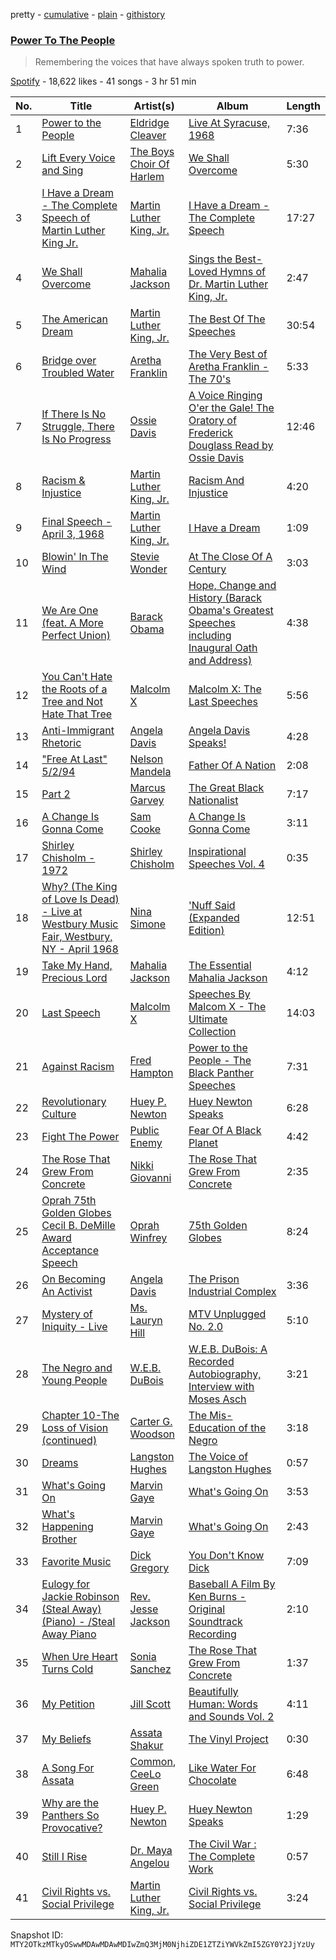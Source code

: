pretty - [cumulative](/playlists/cumulative/37i9dQZF1DXbWHkfjljXoE.md) - [plain](/playlists/plain/37i9dQZF1DXbWHkfjljXoE) - [githistory](https://github.githistory.xyz/mackorone/spotify-playlist-archive/blob/main/playlists/plain/37i9dQZF1DXbWHkfjljXoE)

### [Power To The People](https://open.spotify.com/playlist/37i9dQZF1DXbWHkfjljXoE)

> Remembering the voices that have always spoken truth to power.

[Spotify](https://open.spotify.com/user/spotify) - 18,622 likes - 41 songs - 3 hr 51 min

| No. | Title | Artist(s) | Album | Length |
|---|---|---|---|---|
| 1 | [Power to the People](https://open.spotify.com/track/6WIWwePtXmO2ECop98cNgy) | [Eldridge Cleaver](https://open.spotify.com/artist/6nxhRvqz0JgSi5oBxqHILh) | [Live At Syracuse, 1968](https://open.spotify.com/album/7GCsvxac90RKJ2DQm6SFYY) | 7:36 |
| 2 | [Lift Every Voice and Sing](https://open.spotify.com/track/6utcrEbz9W9cFoha3ouoc2) | [The Boys Choir Of Harlem](https://open.spotify.com/artist/7Cp14KBRtDwGucKNPUyT11) | [We Shall Overcome](https://open.spotify.com/album/7cklzk697oyuNTu9QJadxB) | 5:30 |
| 3 | [I Have a Dream \- The Complete Speech of Martin Luther King Jr.](https://open.spotify.com/track/5PUoEOYCSx6ebj1Erfetli) | [Martin Luther King, Jr.](https://open.spotify.com/artist/4lWl4G5wgAH9i3GwumUDkB) | [I Have a Dream \- The Complete Speech](https://open.spotify.com/album/099Tc89lLG1QKFE8c191G1) | 17:27 |
| 4 | [We Shall Overcome](https://open.spotify.com/track/5pTwWOOMfTOU2FOw89U5ua) | [Mahalia Jackson](https://open.spotify.com/artist/6QBUIuGCAJSAtefEY1EEdB) | [Sings the Best\-Loved Hymns of Dr\. Martin Luther King, Jr.](https://open.spotify.com/album/7vbdNHLadnywl3ofFp0nIE) | 2:47 |
| 5 | [The American Dream](https://open.spotify.com/track/3ZRKkzNKTR6cGbXOP0vxlM) | [Martin Luther King, Jr.](https://open.spotify.com/artist/4lWl4G5wgAH9i3GwumUDkB) | [The Best Of The Speeches](https://open.spotify.com/album/35TEWxAZnVNmZ20PHaV7Up) | 30:54 |
| 6 | [Bridge over Troubled Water](https://open.spotify.com/track/5YD86vWLu1YqR818b1GADO) | [Aretha Franklin](https://open.spotify.com/artist/7nwUJBm0HE4ZxD3f5cy5ok) | [The Very Best of Aretha Franklin \- The 70's](https://open.spotify.com/album/2jfJMNfHt2kIqSOyQyq7Jn) | 5:33 |
| 7 | [If There Is No Struggle, There Is No Progress](https://open.spotify.com/track/6JyNfCuQaYkMcXxNSGtGRt) | [Ossie Davis](https://open.spotify.com/artist/0WNkWajvv5wCm04A2JwDHL) | [A Voice Ringing O'er the Gale! The Oratory of Frederick Douglass Read by Ossie Davis](https://open.spotify.com/album/5vcMF8ImXKc8J4CYNexMKz) | 12:46 |
| 8 | [Racism & Injustice](https://open.spotify.com/track/2ZDKBAhNLp2ZhXWDLEXUF1) | [Martin Luther King, Jr.](https://open.spotify.com/artist/4lWl4G5wgAH9i3GwumUDkB) | [Racism And Injustice](https://open.spotify.com/album/1VppqDl97hTheqLvKO2Y2T) | 4:20 |
| 9 | [Final Speech \- April 3, 1968](https://open.spotify.com/track/0cFaicjXJhmqSYc49Ao2ik) | [Martin Luther King, Jr.](https://open.spotify.com/artist/4lWl4G5wgAH9i3GwumUDkB) | [I Have a Dream](https://open.spotify.com/album/7iehzqjey1lzABiVuRdOkp) | 1:09 |
| 10 | [Blowin' In The Wind](https://open.spotify.com/track/5RQRPai5wx67G2P1kbBdwv) | [Stevie Wonder](https://open.spotify.com/artist/7guDJrEfX3qb6FEbdPA5qi) | [At The Close Of A Century](https://open.spotify.com/album/04giHQ9zptJUHUvtIyxL9Z) | 3:03 |
| 11 | [We Are One \(feat\. A More Perfect Union\)](https://open.spotify.com/track/2DrtkKqEMnMsskLzl2QeoR) | [Barack Obama](https://open.spotify.com/artist/4FySKEW0F2fAmS8Jc5ClRv) | [Hope, Change and History \(Barack Obama's Greatest Speeches including Inaugural Oath and Address\)](https://open.spotify.com/album/4iwrI3d40QAX8ufR6ltAHO) | 4:38 |
| 12 | [You Can't Hate the Roots of a Tree and Not Hate That Tree](https://open.spotify.com/track/72BW7BcNxwyFBKpsPP5HwR) | [Malcolm X](https://open.spotify.com/artist/2IsulP0BplLNJn8BGsvUQo) | [Malcolm X: The Last Speeches](https://open.spotify.com/album/5OzsPioUSdoBZQ1DkcFgRx) | 5:56 |
| 13 | [Anti\-Immigrant Rhetoric](https://open.spotify.com/track/7I4csn2pytrogUVDMmmFVH) | [Angela Davis](https://open.spotify.com/artist/4LsP9Fcfyln6GOh8GwYDkT) | [Angela Davis Speaks!](https://open.spotify.com/album/60EHfJLvL6yKZLqd2XGjmD) | 4:28 |
| 14 | ["Free At Last" 5/2/94](https://open.spotify.com/track/29sABge43PWLmfUZbStXdP) | [Nelson Mandela](https://open.spotify.com/artist/7KbasPT1gklYjhLeD8AZIG) | [Father Of A Nation](https://open.spotify.com/album/3eVt2MEsW0Iim1Gtije3wm) | 2:08 |
| 15 | [Part 2](https://open.spotify.com/track/3SwfHDQDlR0n4JnvvUqrOj) | [Marcus Garvey](https://open.spotify.com/artist/2aTAfW8erTD8F50nnhKZmD) | [The Great Black Nationalist](https://open.spotify.com/album/1vO6OhN5zuyLk4pEyPJDAD) | 7:17 |
| 16 | [A Change Is Gonna Come](https://open.spotify.com/track/0YfOnJWqmAKaUvEL1QcNop) | [Sam Cooke](https://open.spotify.com/artist/6hnWRPzGGKiapVX1UCdEAC) | [A Change Is Gonna Come](https://open.spotify.com/album/4IzTGWm7hiv0BpQAG7vWhI) | 3:11 |
| 17 | [Shirley Chisholm \- 1972](https://open.spotify.com/track/55qA5UVl8rEK4TMFjC6rQ1) | [Shirley Chisholm](https://open.spotify.com/artist/44FpwpMLdOjnZhrfNPELar) | [Inspirational Speeches Vol\. 4](https://open.spotify.com/album/6DO6wVMYFIFiG6gVH2OpJ4) | 0:35 |
| 18 | [Why? \(The King of Love Is Dead\) \- Live at Westbury Music Fair, Westbury, NY \- April 1968](https://open.spotify.com/track/4gmeLpDeLk9Y2pTWJPjiG2) | [Nina Simone](https://open.spotify.com/artist/7G1GBhoKtEPnP86X2PvEYO) | ['Nuff Said \(Expanded Edition\)](https://open.spotify.com/album/1ZRMX4V4gDAJzRmwUfjMYg) | 12:51 |
| 19 | [Take My Hand, Precious Lord](https://open.spotify.com/track/2BPMz5V0g0uw9phgqjY7se) | [Mahalia Jackson](https://open.spotify.com/artist/6QBUIuGCAJSAtefEY1EEdB) | [The Essential Mahalia Jackson](https://open.spotify.com/album/2w9wFu5qjGKqBHDLNU2b8N) | 4:12 |
| 20 | [Last Speech](https://open.spotify.com/track/3PWTko96IQ2lNlUpzufFRT) | [Malcolm X](https://open.spotify.com/artist/2IsulP0BplLNJn8BGsvUQo) | [Speeches By Malcom X \- The Ultimate Collection](https://open.spotify.com/album/0K7r0Jn2cl3evFj6MFAK2c) | 14:03 |
| 21 | [Against Racism](https://open.spotify.com/track/0fOff5OJv7A7tTjnUGtryK) | [Fred Hampton](https://open.spotify.com/artist/6J8DweKggxMXuLRTQg6NPt) | [Power to the People \- The Black Panther Speeches](https://open.spotify.com/album/0gmG7WSepVGfS6fv9jSzm7) | 7:31 |
| 22 | [Revolutionary Culture](https://open.spotify.com/track/1HxcfKjWfe3oZGwJy82cs8) | [Huey P\. Newton](https://open.spotify.com/artist/2SMi8AArIjUwlhY9TVxkZ7) | [Huey Newton Speaks](https://open.spotify.com/album/4yOtfYeRNDMJ3RRTWZAQnN) | 6:28 |
| 23 | [Fight The Power](https://open.spotify.com/track/1yo16b3u0lptm6Cs7lx4AD) | [Public Enemy](https://open.spotify.com/artist/6Mo9PoU6svvhgEum7wh2Nd) | [Fear Of A Black Planet](https://open.spotify.com/album/0aFNb4RDk2hmKKLa0bzXNz) | 4:42 |
| 24 | [The Rose That Grew From Concrete](https://open.spotify.com/track/6Kf5cdx2MmkN8Wo43xGHIf) | [Nikki Giovanni](https://open.spotify.com/artist/06rw1GLIJu1xfIgO6iI7RG) | [The Rose That Grew From Concrete](https://open.spotify.com/album/17v0WKUfqS4lRiWslYyVWh) | 2:35 |
| 25 | [Oprah 75th Golden Globes Cecil B\. DeMille Award Acceptance Speech](https://open.spotify.com/track/1xGn1kNBQe21ZDBiQ8igBJ) | [Oprah Winfrey](https://open.spotify.com/artist/1pzHHVOWwwvu4IPWVle6RW) | [75th Golden Globes](https://open.spotify.com/album/0qkgX98Mjgslj9ycSEh8Ed) | 8:24 |
| 26 | [On Becoming An Activist](https://open.spotify.com/track/0lyAZ6lmJKcmJRZGDxGAaw) | [Angela Davis](https://open.spotify.com/artist/4LsP9Fcfyln6GOh8GwYDkT) | [The Prison Industrial Complex](https://open.spotify.com/album/4CAWyoeSPevGr4NyTD9U3U) | 3:36 |
| 27 | [Mystery of Iniquity \- Live](https://open.spotify.com/track/5KZwRD3KklSP73jnLoNWtF) | [Ms\. Lauryn Hill](https://open.spotify.com/artist/2Mu5NfyYm8n5iTomuKAEHl) | [MTV Unplugged No\. 2.0](https://open.spotify.com/album/22tn8fUpD1lurSga9yuqhM) | 5:10 |
| 28 | [The Negro and Young People](https://open.spotify.com/track/5z0FmdulgRsE93NMmxrbeF) | [W.E.B\. DuBois](https://open.spotify.com/artist/0B6p2Z41UzVCPIPO94BhqF) | [W.E.B\. DuBois: A Recorded Autobiography, Interview with Moses Asch](https://open.spotify.com/album/6jvNmgzwiWc6R1TI6cjXhQ) | 3:21 |
| 29 | [Chapter 10\-The Loss of Vision \(continued\)](https://open.spotify.com/track/6A0jKGXLZrfdlUIzAsVsvb) | [Carter G\. Woodson](https://open.spotify.com/artist/0ZcdRpxMPxw8cSC4IyCl86) | [The Mis\-Education of the Negro](https://open.spotify.com/album/6io2SUuK89XBdafEmcrCoo) | 3:18 |
| 30 | [Dreams](https://open.spotify.com/track/3eOzQDN7CQLo2MJYehbraw) | [Langston Hughes](https://open.spotify.com/artist/1mNcebzTg5QlHEY4WYhLSm) | [The Voice of Langston Hughes](https://open.spotify.com/album/47svgVhdLaB00HOKFc4Bo8) | 0:57 |
| 31 | [What's Going On](https://open.spotify.com/track/3Um9toULmYFGCpvaIPFw7l) | [Marvin Gaye](https://open.spotify.com/artist/3koiLjNrgRTNbOwViDipeA) | [What's Going On](https://open.spotify.com/album/2v6ANhWhZBUKkg6pJJBs3B) | 3:53 |
| 32 | [What's Happening Brother](https://open.spotify.com/track/4ihykcy9d9SSC5qxHIhPcf) | [Marvin Gaye](https://open.spotify.com/artist/3koiLjNrgRTNbOwViDipeA) | [What's Going On](https://open.spotify.com/album/2v6ANhWhZBUKkg6pJJBs3B) | 2:43 |
| 33 | [Favorite Music](https://open.spotify.com/track/4yixpYyPIqaEI0I44u2Ljl) | [Dick Gregory](https://open.spotify.com/artist/4ny5u89tQVgw6OmFkj454M) | [You Don't Know Dick](https://open.spotify.com/album/6BMaVNyFWCN9XpimvvQrys) | 7:09 |
| 34 | [Eulogy for Jackie Robinson \(Steal Away\) \(Piano\) \- /Steal Away Piano](https://open.spotify.com/track/0Y2zOANQhrwsYmoEpwdEvw) | [Rev\. Jesse Jackson](https://open.spotify.com/artist/6ncDkEf2tfA2wJ3X2g9unp) | [Baseball A Film By Ken Burns \- Original Soundtrack Recording](https://open.spotify.com/album/4oH4jZYMSUrGRjgG41Zdua) | 2:10 |
| 35 | [When Ure Heart Turns Cold](https://open.spotify.com/track/2xCCw5DcCQ0QVfjCfiTyBT) | [Sonia Sanchez](https://open.spotify.com/artist/0hvH9P1nlB5xrNdlXwZ22P) | [The Rose That Grew From Concrete](https://open.spotify.com/album/17v0WKUfqS4lRiWslYyVWh) | 1:37 |
| 36 | [My Petition](https://open.spotify.com/track/2op7tTCjyyDTP1nMGoB7aC) | [Jill Scott](https://open.spotify.com/artist/6AVLthptCPhfrxlHadOBJD) | [Beautifully Human: Words and Sounds Vol\. 2](https://open.spotify.com/album/21JbNB7qmJoOr03sM9dMeR) | 4:11 |
| 37 | [My Beliefs](https://open.spotify.com/track/4iuf8G1xTIy9GxebzDTOvm) | [Assata Shakur](https://open.spotify.com/artist/7xFHQaT3P55ut4k6qJjJew) | [The Vinyl Project](https://open.spotify.com/album/2lfolXtk5xklnxieg24LQR) | 0:30 |
| 38 | [A Song For Assata](https://open.spotify.com/track/6dhfqStWHETvJWNhhLO1Qc) | [Common](https://open.spotify.com/artist/2GHclqNVjqGuiE5mA7BEoc), [CeeLo Green](https://open.spotify.com/artist/5nLYd9ST4Cnwy6NHaCxbj8) | [Like Water For Chocolate](https://open.spotify.com/album/0ZSwTSaR9VUe3uYsXNQgub) | 6:48 |
| 39 | [Why are the Panthers So Provocative?](https://open.spotify.com/track/2fq0KcqINDwPWoTICTdmxA) | [Huey P\. Newton](https://open.spotify.com/artist/2SMi8AArIjUwlhY9TVxkZ7) | [Huey Newton Speaks](https://open.spotify.com/album/4yOtfYeRNDMJ3RRTWZAQnN) | 1:29 |
| 40 | [Still I Rise](https://open.spotify.com/track/3J9NZT8U0uyRd8ZYNCkOAq) | [Dr\. Maya Angelou](https://open.spotify.com/artist/0NmNdh2bUgGrrIbj5Ar8GQ) | [The Civil War : The Complete Work](https://open.spotify.com/album/3shDCBNvoYpBwIzBkx0XAK) | 0:57 |
| 41 | [Civil Rights vs\. Social Privilege](https://open.spotify.com/track/5oolbgm69Ad0EUK6zzc79w) | [Martin Luther King, Jr.](https://open.spotify.com/artist/4lWl4G5wgAH9i3GwumUDkB) | [Civil Rights vs\. Social Privilege](https://open.spotify.com/album/2bkgW7I8a8eDYiabY8VVF0) | 3:24 |

Snapshot ID: `MTY2OTkzMTkyOSwwMDAwMDAwMDIwZmQ3MjM0NjhiZDE1ZTZiYWVkZmI5ZGY0Y2JjYzUy`
